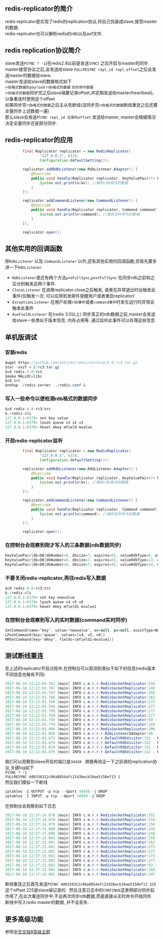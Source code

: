 ## redis-replicator的简介
redis-replicator是实现了redis的replication协议,将自己伪装成slave,接受master的数据.  
redis-replicator也可以解析redis的rdb以及aof文件.  

## redis replication协议简介
slave发送`PSYNC ? -1`(在redis2.8以前是发送`SYNC`) 之后开启与master的同步.
master接受协议之后,会发送给slave `FULLRESYNC repl_id repl_offset`之后会发送master的数据给slave.  
master发送给slave的数据格式如下  
`rdb格式数据的payload` `rdb格式的数据` `实时命令数据`  
`rdb格式的数据`同步完之后slave端要记录offset,并定期发送给master(heartbeat),以备重连时使用这个offset  
如果同步完`rdb格式的数据`之后主从有断线(没同步完`rdb格式的数据`断线重连之后还要全量同步上述数据一遍)  
那么slave会发送`PSYNC repl_id 记录的offset` 发送给master, master会根据情况决定全量同步还是部分同步.  

## redis-replicator的应用

```java  
        final Replicator replicator = new RedisReplicator(
                "127.0.0.1", 6379,
                Configuration.defaultSetting());

        replicator.addRdbListener(new RdbListener.Adaptor() {
            @Override
            public void handle(Replicator replicator, KeyValuePair<?> kv) {
                System.out.println(kv); //解析rdb格式的数据
            }
        });

        replicator.addCommandListener(new CommandListener() {
            @Override
            public void handle(Replicator replicator, Command command) {
                System.out.println(command); //解析实时命令的数据
            }
        });

        replicator.open();
```

## 其他实用的回调函数
除`RdbListener` 以及 `CommandListener` 以外,还有其他实用的回调函数,但首先要多讲一下`RdbListener`  
* `RdbListener`里还有两个方法`preFullSync`,`postFullSync` 在同步rdb之前和之后分别触发这两个事件.  
* `CloseListener` 在调用replicator.close之后触发, 或者在异常退出时会触发此事件(仅触发一次, 可以应用到发邮件提醒用户或者重启replicator)  
* `ExceptionListener` 在用户处理`rdb事件`或者`command事件`时发生运行时异常会触发此事件  
* `AuxFieldListener` 在(redis 3.0以上) 同步真正的rdb数据之前,master会发送给slave一些类似于版本信息, 内存占用等. 通过监听此事件可以处理这些信息  

## 单机版调试

### 安装redis
```java  
$wget https://github.com/antirez/redis/archive/4.0-rc3.tar.gz
$tar -xvzf 4.0-rc3.tar.gz
$cd redis-4.0-rc3
$make MALLOC=libc
$cd src
$nohup ./redis-server ../redis.conf &

```

### 写入一些命令以便检测rdb格式的数据同步

```java
$cd redis-4.0-rc3/src
$./redis-cli
127.0.0.1:6379> set key value
127.0.0.1:6379> lpush queue v1 v2 v3
127.0.0.1:6379> hmset mkey mfield mvalue
```

### 开启redis-replicator监听
```java
        final Replicator replicator = new RedisReplicator(
                "127.0.0.1", 6379,
                Configuration.defaultSetting());

        replicator.addRdbListener(new RdbListener.Adaptor() {
            @Override
            public void handle(Replicator replicator, KeyValuePair<?> kv) {
                System.out.println(kv); //解析rdb格式的数据
            }
        });

        replicator.addCommandListener(new CommandListener() {
            @Override
            public void handle(Replicator replicator, Command command) {
                System.out.println(command); //解析实时命令的数据
            }
        });

        replicator.open();
```

### 在控制台会观察到刚才写入的三条数据(rdb数据同步)

```java  
KeyValuePair{db=DB{dbNumber=0, dbsize=7, expires=0}, valueRdbType=0, expiredType=NONE, expiredValue=null, key='key', value=value}
KeyValuePair{db=DB{dbNumber=0, dbsize=7, expires=0}, valueRdbType=13, expiredType=NONE, expiredValue=null, key='mkey', value={mfield=mvalue}}
KeyValuePair{db=DB{dbNumber=0, dbsize=7, expires=0}, valueRdbType=14, expiredType=NONE, expiredValue=null, key='queue', value=[v3, v2, v1]}
```

### 不要关闭redis-replicator,再往redis写入数据
```java  
$cd redis-4.0-rc3/src
$./redis-cli
127.0.0.1:6379> set key newvalue
127.0.0.1:6379> lpush queue v4 v5 v6
127.0.0.1:6379> hmset mkey mfield1 mvalue1
```
### 在控制台会观察到写入的实时数据(command实时同步)
```java  
SetCommand{name='key', value='newvalue', ex=null, px=null, existType=NONE}
LPushCommand{key='queue', values=[v4, v5, v6]}
HMSetCommand{key='mkey', fields={mfield1=mvalue1}}
```

## 测试断线重连
在上述的replicator开启过程中,在控制台可以观测到类似于如下的信息(redis版本不同信息也略有不同)  
```java
2017-06-18 22:22:03.762 [main] INFO c.m.r.r.RedisSocketReplicator:244 - REPLCONF listening-port 34450
2017-06-18 22:22:03.767 [main] INFO c.m.r.r.RedisSocketReplicator:248 - OK
2017-06-18 22:22:03.767 [main] INFO c.m.r.r.RedisSocketReplicator:258 - REPLCONF ip-address 127.0.0.1
2017-06-18 22:22:03.768 [main] INFO c.m.r.r.RedisSocketReplicator:262 - OK
2017-06-18 22:22:03.768 [main] INFO c.m.r.r.RedisSocketReplicator:273 - REPLCONF capa eof
2017-06-18 22:22:03.768 [main] INFO c.m.r.r.RedisSocketReplicator:277 - OK
2017-06-18 22:22:03.769 [main] INFO c.m.r.r.RedisSocketReplicator:273 - REPLCONF capa psync2
2017-06-18 22:22:03.769 [main] INFO c.m.r.r.RedisSocketReplicator:277 - OK
2017-06-18 22:22:03.769 [main] INFO c.m.r.r.RedisSocketReplicator:93 - PSYNC ? -1
2017-06-18 22:22:03.770 [main] INFO c.m.r.r.RedisSocketReplicator:168 - FULLRESYNC dd0334312c96a8054afc2143becb10ae5150ef13 1
2017-06-18 22:22:03.866 [main] INFO c.m.r.r.RedisSocketReplicator:200 - RDB dump file size:719
2017-06-18 22:22:03.868 [main] INFO c.m.r.r.r.RdbListener$Adaptor:40 - pre full sync
2017-06-18 22:22:03.872 [main] INFO c.m.r.r.r.DefaultRdbVisitor:152 - RDB redis-ver: 3.2.3
2017-06-18 22:22:03.874 [main] INFO c.m.r.r.r.DefaultRdbVisitor:152 - RDB redis-bits: 64
2017-06-18 22:22:03.874 [main] INFO c.m.r.r.r.DefaultRdbVisitor:152 - RDB ctime: 1497795723
2017-06-18 22:22:03.875 [main] INFO c.m.r.r.r.DefaultRdbVisitor:152 - RDB used-mem: 565520
```
我们可以观察到slave开启的端口是`34450`  
顺便再验证一下之前讲的replication协议,关键log如下  
`PSYNC ? -1`  
`FULLRESYNC dd0334312c96a8054afc2143becb10ae5150ef13 1`  
然后我们模拟一下断线  
```java  
iptables -I OUTPUT -p tcp --dport 34450 -j DROP
iptables -I INPUT -p tcp --dport 34450 -j DROP
```

在控制台会观察到如下日志  
```java
2017-06-18 22:37:14.078 [main] INFO c.m.r.r.RedisSocketReplicator:352 - heartbeat canceled.
2017-06-18 22:37:14.079 [main] INFO c.m.r.r.RedisSocketReplicator:374 - socket closed
2017-06-18 22:37:14.079 [main] INFO c.m.r.r.RedisSocketReplicator:156 - reconnect to redis-server. retry times:1
2017-06-18 22:37:15.080 [main] INFO c.m.r.r.RedisSocketReplicator:244 - REPLCONF listening-port 34472
2017-06-18 22:37:15.080 [main] INFO c.m.r.r.RedisSocketReplicator:248 - OK
2017-06-18 22:37:15.081 [main] INFO c.m.r.r.RedisSocketReplicator:258 - REPLCONF ip-address 127.0.0.1
2017-06-18 22:37:15.081 [main] INFO c.m.r.r.RedisSocketReplicator:262 - OK
2017-06-18 22:37:15.081 [main] INFO c.m.r.r.RedisSocketReplicator:273 - REPLCONF capa eof
2017-06-18 22:37:15.081 [main] INFO c.m.r.r.RedisSocketReplicator:277 - OK
2017-06-18 22:37:15.081 [main] INFO c.m.r.r.RedisSocketReplicator:273 - REPLCONF capa psync2
2017-06-18 22:37:15.082 [main] INFO c.m.r.r.RedisSocketReplicator:277 - OK
2017-06-18 22:37:15.082 [main] INFO c.m.r.r.RedisSocketReplicator:93 - PSYNC dd0334312c96a8054afc2143becb10ae5150ef13 225
2017-06-18 22:37:15.082 [main] INFO c.m.r.r.RedisSocketReplicator:168 - CONTINUE
2017-06-18 22:37:15.082 [main] INFO c.m.r.r.RedisSocketReplicator:297 - heartbeat thread started.
```
断线重连之后首先发送`PSYNC dd0334312c96a8054afc2143becb10ae5150ef13 225` 这个offset 225是slave端记录的  
然后注意日志中的`CONTINUE`这表明部分同步起作用了,在此次重连同步中,不会再次同步rdb数据,而是直接从实时命令开始同步. 断线中写入redis master的数据, 并不会丢失.    

## 更多高级功能
参照[中文文档#高级主题](https://github.com/leonchen83/redis-replicator/blob/master/README.zh_CN.md#4-%E9%AB%98%E7%BA%A7%E4%B8%BB%E9%A2%98)  
